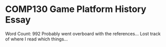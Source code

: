 # COMP130 Game Platform History Essay

Word Count: 992
Probably went overboard with the references... 
Lost track of where I read which things...
